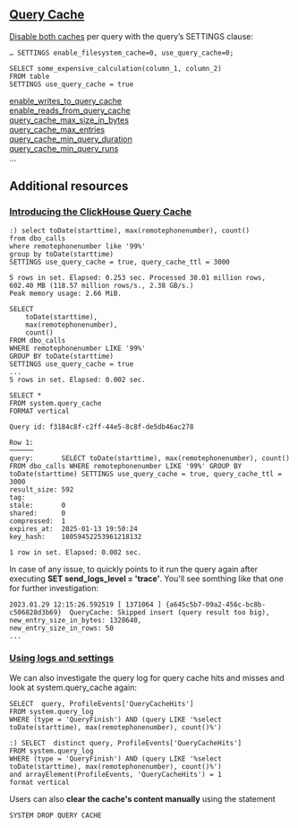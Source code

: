 ## [Query Cache](https://clickhouse.com/docs/en/operations/query-cache)

[Disable both caches](https://clickhouse.com/blog/clickhouse_vs_elasticsearch_the_billion_row_matchup#:~:text=Like%20Elasticsearch%2C%20ClickHouse%20utilizes,enable_filesystem_cache%3D0%2C%20use_query_cache%3D0%3B) per query with the query’s SETTINGS clause:
```
… SETTINGS enable_filesystem_cache=0, use_query_cache=0;
```

```
SELECT some_expensive_calculation(column_1, column_2)
FROM table
SETTINGS use_query_cache = true
```
[enable_writes_to_query_cache](https://clickhouse.com/docs/en/operations/settings/settings#enable-writes-to-query-cache)   
[enable_reads_from_query_cache](https://clickhouse.com/docs/en/operations/settings/settings#enable-reads-from-query-cache)   
[query_cache_max_size_in_bytes](https://clickhouse.com/docs/en/operations/settings/settings#query-cache-max-size-in-bytes)  
[query_cache_max_entries](https://clickhouse.com/docs/en/operations/settings/settings#query-cache-max-entries)   
[query_cache_min_query_duration](https://clickhouse.com/docs/en/operations/settings/settings#query-cache-min-query-duration)   
[query_cache_min_query_runs](https://clickhouse.com/docs/en/operations/settings/settings#query-cache-min-query-runs)   
...

## Additional resources
### [Introducing the ClickHouse Query Cache](https://clickhouse.com/blog/introduction-to-the-clickhouse-query-cache-and-design)
```
:) select toDate(starttime), max(remotephonenumber), count()
from dbo_calls
where remotephonenumber like '99%'
group by toDate(starttime)
SETTINGS use_query_cache = true, query_cache_ttl = 3000

5 rows in set. Elapsed: 0.253 sec. Processed 30.01 million rows, 602.40 MB (118.57 million rows/s., 2.38 GB/s.)
Peak memory usage: 2.66 MiB.
```
```
SELECT
    toDate(starttime),
    max(remotephonenumber),
    count()
FROM dbo_calls
WHERE remotephonenumber LIKE '99%'
GROUP BY toDate(starttime)
SETTINGS use_query_cache = true
...
5 rows in set. Elapsed: 0.002 sec.
```
```
SELECT *
FROM system.query_cache
FORMAT vertical

Query id: f3184c8f-c2ff-44e5-8c8f-de5db46ac278

Row 1:
──────
query:       SELECT toDate(starttime), max(remotephonenumber), count() FROM dbo_calls WHERE remotephonenumber LIKE '99%' GROUP BY toDate(starttime) SETTINGS use_query_cache = true, query_cache_ttl = 3000
result_size: 592
tag:
stale:       0
shared:      0
compressed:  1
expires_at:  2025-01-13 19:50:24
key_hash:    18059452253961218132

1 row in set. Elapsed: 0.002 sec.
```

In case of any issue, to quickly points to it run the query again after executing **SET send_logs_level = 'trace'**.
You'll see somthing like that one for further investigation:
```
2023.01.29 12:15:26.592519 [ 1371064 ] {a645c5b7-09a2-456c-bc8b-c506828d3b69}  QueryCache: Skipped insert (query result too big), new_entry_size_in_bytes: 1328640,
new_entry_size_in_rows: 50
...
```
### [Using logs and settings](https://clickhouse.com/blog/introduction-to-the-clickhouse-query-cache-and-design#using-logs-and-settings)
We can also investigate the query log for query cache hits and misses and look at system.query_cache again:
```
SELECT  query, ProfileEvents['QueryCacheHits']
FROM system.query_log
WHERE (type = 'QueryFinish') AND (query LIKE '%select toDate(starttime), max(remotephonenumber), count()%')
```
```
:) SELECT  distinct query, ProfileEvents['QueryCacheHits']
FROM system.query_log
WHERE (type = 'QueryFinish') AND (query LIKE '%select toDate(starttime), max(remotephonenumber), count()%')
and arrayElement(ProfileEvents, 'QueryCacheHits') = 1
format vertical
```

Users can also **clear the cache's content manually** using the statement 
```
SYSTEM DROP QUERY CACHE
```



